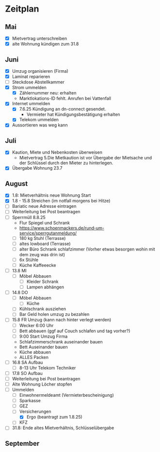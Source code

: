# Zeitplan

## Mai

- [x] Mietvertrag unterschreiben
- [x] alte Wohnung kündigen zum 31.8

## Juni

- [x] Umzug organisieren (Firma)
- [x] Laminat reparieren
- [ ] Steckdose Abstellkammer
- [x] Strom ummelden
  - [x] Zählernummer neu: erhalten
  - Marktlokations-ID fehlt. Anrufen bei Vattenfall
- [x] Internet ummelden
  - [x] 7.6.25 Kündigung an dn-connect gesendet.
    - Vermieter hat Kündigungsbestätigung erhalten
  - [x] Telekom ummelden
- [x] Aussortieren was weg kann

## Juli

- [x] Kaution, Miete und Nebenkosten überweisen
  - Mietvertrag 5.Die Mietkaution ist vor Übergabe der Mietsache und der Schlüssel durch den Mieter zu hinterlegen.
- [x] Übergabe Wohnung 23.7

## August

- [x] 1.8: Mietverhältnis neue Wohnung Start
- [x] 1.8 - 15.8 Streichen (im notfall morgens bei Hitze)
- [ ] Bariatic neue Adresse eintragen
- [ ] Weiterleitung bei Post beantragen
- [ ] Sperrmüll 8.8.25
  - Flur Spiegel und Schrank
  - https://www.schoenmackers.de/rund-um-service/sperrgutanmeldung/
  - [ ] 180 kg Stuhl (Terrasse)
  - [ ] altes lowboard (Terrasse)
  - [ ] alter Büro Schrank schlafzimmer (Vorher etwas besorgen wohin mit dem zeug was drin ist)
  - [ ] 6x Stühle
  - [ ] Küche Kaffeeecke
- [ ] 13.8 MI
  - [ ] Möbel Abbauen
    - [ ] Kleider Schrank
    - [ ] Lampen abhängen
- [ ] 14.8 DO
  - [ ] Möbel Abbauen
    - [ ] Küche
  - [ ] Kühlschrank ausziehen
  - [ ] Bar Geld holen umzug zu bezahlen
- [ ] 15.8 FR Umzug (kann nach hinter verlegt werden)
  - [ ] Wecker 6:00 Uhr
  - [ ] Bett abbauen (ggf auf Couch schlafen und tag vorher?)
  - [ ] 9:00 Start Umzug Firma
  - Schlafzimmerschrank auseinander bauen
  - Bett Auseinander bauen
  - Küche abbauen
  - ALLES Packen
- [ ] 16.8 SA Aufbau
  - [ ] 8-13 Uhr Telekom Techniker
- [ ] 17.8 SO Aufbau
- [ ] Weiterleitung bei Post beantragen
- [ ] Alte Wohnung Löcher stopfen
- [ ] Ummelden
  - [ ] Einwohnermeldeamt (Vermieterbescheinigung)
  - [ ] Sparkasse
  - [ ] GEZ
  - [ ] Versicherungen
    - [x] Ergo (beantragt zum 1.8.25)
  - [ ] KFZ
- [ ] 31.8: Ende altes Mietverhältnis, Schlüsselübergabe

## September
